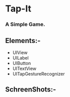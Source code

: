 # Tap-It
### A Simple Game.
## Elements:-

* UIView
* UILabel
* UIButton
* UITextView
* UITapGestureRecognizer

## SchreenShots:-




